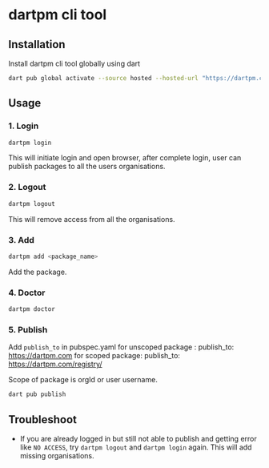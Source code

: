 # dartpm cli tool

## Installation

Install dartpm cli tool globally using dart

```bash
dart pub global activate --source hosted --hosted-url "https://dartpm.com" dartpm
```

## Usage

### 1. Login

```bash
dartpm login
```

This will initiate login and open browser, after complete login, user can publish packages to all the users organisations.

### 2. Logout

```bash
dartpm logout
```

This will remove access from all the organisations.

### 3. Add

```bash
dartpm add <package_name>
```

Add the package.

### 4. Doctor

```bash
dartpm doctor
```

### 5. Publish

Add `publish_to` in pubspec.yaml
for unscoped package : publish_to: https://dartpm.com
for scoped package: publish_to: https://dartpm.com/registry/<scope>

Scope of package is orgId or user username.

```bash
dart pub publish
```

## Troubleshoot

- If you are already logged in but still not able to publish and getting error like `NO ACCESS`, try `dartpm logout` and `dartpm login` again. This will add missing organisations.


